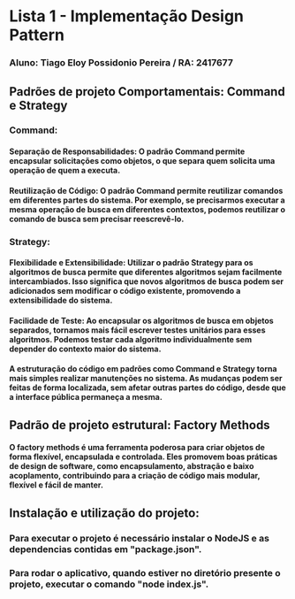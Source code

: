 # Lista 1 - Implementação Design Pattern

### Aluno: Tiago Eloy Possidonio Pereira / RA: 2417677

## Padrões de projeto Comportamentais: Command e Strategy

### Command:

#### Separação de Responsabilidades: O padrão Command permite encapsular solicitações como objetos, o que separa quem solicita uma operação de quem a executa.

#### Reutilização de Código: O padrão Command permite reutilizar comandos em diferentes partes do sistema. Por exemplo, se precisarmos executar a mesma operação de busca em diferentes contextos, podemos reutilizar o comando de busca sem precisar reescrevê-lo.

### Strategy:

#### Flexibilidade e Extensibilidade: Utilizar o padrão Strategy para os algoritmos de busca permite que diferentes algoritmos sejam facilmente intercambiados. Isso significa que novos algoritmos de busca podem ser adicionados sem modificar o código existente, promovendo a extensibilidade do sistema.

#### Facilidade de Teste: Ao encapsular os algoritmos de busca em objetos separados, tornamos mais fácil escrever testes unitários para esses algoritmos. Podemos testar cada algoritmo individualmente sem depender do contexto maior do sistema.

#### A estruturação do código em padrões como Command e Strategy torna mais simples realizar manutenções no sistema. As mudanças podem ser feitas de forma localizada, sem afetar outras partes do código, desde que a interface pública permaneça a mesma.

## Padrão de projeto estrutural: Factory Methods

#### O factory methods é uma ferramenta poderosa para criar objetos de forma flexível, encapsulada e controlada. Eles promovem boas práticas de design de software, como encapsulamento, abstração e baixo acoplamento, contribuindo para a criação de código mais modular, flexível e fácil de manter.

## Instalação e utilização do projeto:

### Para executar o projeto é necessário instalar o NodeJS e as dependencias contidas em "package.json".

### Para rodar o aplicativo, quando estiver no diretório presente o projeto, executar o comando "node index.js".
